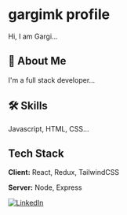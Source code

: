 
# gargimk profile
Hi, I am Gargi...


## 🚀 About Me
I'm a full stack developer...

  
## 🛠 Skills
Javascript, HTML, CSS...

  
## Tech Stack

**Client:** React, Redux, TailwindCSS

**Server:** Node, Express

<a href="https://www.linkedin.com/in/gargimrunalkulkarni/"><img alt="LinkedIn" src="https://img.shields.io/badge/linkedin%20-%230077B5.svg?&style=for-the-badge&logo=linkedin&logoColor=white"/></a>
